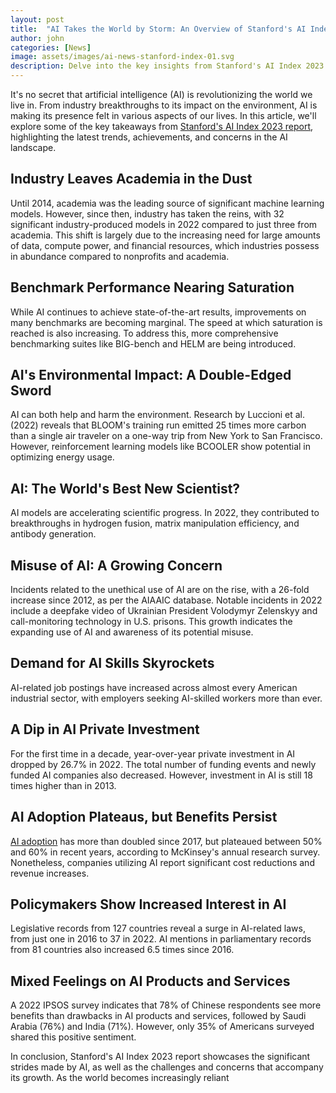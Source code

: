 ```yaml
---
layout: post
title:  "AI Takes the World by Storm: An Overview of Stanford's AI Index 2023 Report"
author: john
categories: [News]
image: assets/images/ai-news-stanford-index-01.svg
description: Delve into the key insights from Stanford's AI Index 2023 report, highlighting trends, breakthroughs, and concerns shaping the rapidly evolving AI landscape.
---
```


It's no secret that artificial intelligence (AI) is revolutionizing the world we live in. From industry breakthroughs to its impact on the environment, AI is making its presence felt in various aspects of our lives. In this article, we'll explore some of the key takeaways from [Stanford's AI Index 2023 report](https://aiindex.stanford.edu/report/), highlighting the latest trends, achievements, and concerns in the AI landscape.


## Industry Leaves Academia in the Dust

Until 2014, academia was the leading source of significant machine learning models. However, since then, industry has taken the reins, with 32 significant industry-produced models in 2022 compared to just three from academia. This shift is largely due to the increasing need for large amounts of data, compute power, and financial resources, which industries possess in abundance compared to nonprofits and academia.


## Benchmark Performance Nearing Saturation

While AI continues to achieve state-of-the-art results, improvements on many benchmarks are becoming marginal. The speed at which saturation is reached is also increasing. To address this, more comprehensive benchmarking suites like BIG-bench and HELM are being introduced.


## AI's Environmental Impact: A Double-Edged Sword

AI can both help and harm the environment. Research by Luccioni et al. (2022) reveals that BLOOM's training run emitted 25 times more carbon than a single air traveler on a one-way trip from New York to San Francisco. However, reinforcement learning models like BCOOLER show potential in optimizing energy usage.


## AI: The World's Best New Scientist?

AI models are accelerating scientific progress. In 2022, they contributed to breakthroughs in hydrogen fusion, matrix manipulation efficiency, and antibody generation.


## Misuse of AI: A Growing Concern

Incidents related to the unethical use of AI are on the rise, with a 26-fold increase since 2012, as per the AIAAIC database. Notable incidents in 2022 include a deepfake video of Ukrainian President Volodymyr Zelenskyy and call-monitoring technology in U.S. prisons. This growth indicates the expanding use of AI and awareness of its potential misuse.


## Demand for AI Skills Skyrockets

AI-related job postings have increased across almost every American industrial sector, with employers seeking AI-skilled workers more than ever.


## A Dip in AI Private Investment

For the first time in a decade, year-over-year private investment in AI dropped by 26.7% in 2022. The total number of funding events and newly funded AI companies also decreased. However, investment in AI is still 18 times higher than in 2013.


## AI Adoption Plateaus, but Benefits Persist

[AI adoption](https://techwizco.com/top-10-artificial-intelligence-tools-and-technologies/) has more than doubled since 2017, but plateaued between 50% and 60% in recent years, according to McKinsey's annual research survey. Nonetheless, companies utilizing AI report significant cost reductions and revenue increases.


## Policymakers Show Increased Interest in AI

Legislative records from 127 countries reveal a surge in AI-related laws, from just one in 2016 to 37 in 2022. AI mentions in parliamentary records from 81 countries also increased 6.5 times since 2016.


## Mixed Feelings on AI Products and Services

A 2022 IPSOS survey indicates that 78% of Chinese respondents see more benefits than drawbacks in AI products and services, followed by Saudi Arabia (76%) and India (71%). However, only 35% of Americans surveyed shared this positive sentiment.

In conclusion, Stanford's AI Index 2023 report showcases the significant strides made by AI, as well as the challenges and concerns that accompany its growth. As the world becomes increasingly reliant
